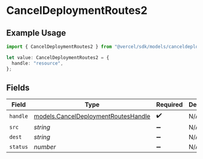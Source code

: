 # CancelDeploymentRoutes2

## Example Usage

```typescript
import { CancelDeploymentRoutes2 } from "@vercel/sdk/models/canceldeploymentop.js";

let value: CancelDeploymentRoutes2 = {
  handle: "resource",
};
```

## Fields

| Field                                                                            | Type                                                                             | Required                                                                         | Description                                                                      |
| -------------------------------------------------------------------------------- | -------------------------------------------------------------------------------- | -------------------------------------------------------------------------------- | -------------------------------------------------------------------------------- |
| `handle`                                                                         | [models.CancelDeploymentRoutesHandle](../models/canceldeploymentrouteshandle.md) | :heavy_check_mark:                                                               | N/A                                                                              |
| `src`                                                                            | *string*                                                                         | :heavy_minus_sign:                                                               | N/A                                                                              |
| `dest`                                                                           | *string*                                                                         | :heavy_minus_sign:                                                               | N/A                                                                              |
| `status`                                                                         | *number*                                                                         | :heavy_minus_sign:                                                               | N/A                                                                              |